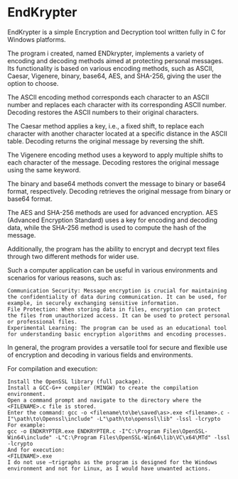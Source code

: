 # EndKrypter
EndKrypter is a simple Encryption and Decryption tool written fully in C for Windows platforms.

The program i created, named ENDkrypter, implements a variety of encoding and decoding methods aimed at protecting personal messages. Its functionality is based on various encoding methods, such as ASCII, Caesar, Vigenere, binary, base64, AES, and SHA-256, giving the user the option to choose.

The ASCII encoding method corresponds each character to an ASCII number and replaces each character with its corresponding ASCII number. Decoding restores the ASCII numbers to their original characters.

The Caesar method applies a key, i.e., a fixed shift, to replace each character with another character located at a specific distance in the ASCII table. Decoding returns the original message by reversing the shift.

The Vigenere encoding method uses a keyword to apply multiple shifts to each character of the message. Decoding restores the original message using the same keyword.

The binary and base64 methods convert the message to binary or base64 format, respectively. Decoding retrieves the original message from binary or base64 format.

The AES and SHA-256 methods are used for advanced encryption. AES (Advanced Encryption Standard) uses a key for encoding and decoding data, while the SHA-256 method is used to compute the hash of the message.

Additionally, the program has the ability to encrypt and decrypt text files through two different methods for wider use.

Such a computer application can be useful in various environments and scenarios for various reasons, such as:

    Communication Security: Message encryption is crucial for maintaining the confidentiality of data during communication. It can be used, for example, in securely exchanging sensitive information.
    File Protection: When storing data in files, encryption can protect the files from unauthorized access. It can be used to protect personal or professional files.
    Experimental Learning: The program can be used as an educational tool for understanding basic encryption algorithms and encoding processes.

In general, the program provides a versatile tool for secure and flexible use of encryption and decoding in various fields and environments.

For compilation and execution:

    Install the OpenSSL library (full package).
    Install a GCC-G++ compiler (MINGW) to create the compilation environment.
    Open a command prompt and navigate to the directory where the <FILENAME>.c file is stored.
    Enter the command: gcc -o <filename\to\be\saved\as>.exe <filename>.c -I"\path\to\Openssl\include" -L"\path\to\openssl\lib" -lssl -lcrypto
    For example:
    gcc -o ENDKRYPTER.exe ENDKRYPTER.c -I"C:\Program Files\OpenSSL-Win64\include" -L"C:\Program Files\OpenSSL-Win64\lib\VC\x64\MTd" -lssl -lcrypto
    And for execution:
    <FILENAME>.exe
    I do not use –trigraphs as the program is designed for the Windows environment and not for Linux, as I would have unwanted actions.


